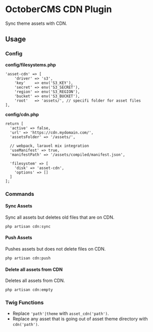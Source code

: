# OctoberCMS CDN Plugin
Sync theme assets with CDN.


## Usage

### Config

**config/filesystems.php**
```
'asset-cdn' => [
    'driver' => 's3',
    'key'    => env('S3_KEY'),
    'secret' => env('S3_SECRET'),
    'region' => env('S3_REGION'),
    'bucket' => env('S3_BUCKET'),
    'root'   => 'assets/', // specifi folder for asset files
],
```

**config/cdn.php**
```
return [
  'active' => false,
  'url' => 'https://cdn.mydomain.com/',
  'assetsFolder' => '/assets/',

  // webpack, laravel mix integration
  'useManifest' => true,
  'manifestPath' => '/assets/compiled/manifest.json',

  'filesystem' => [
    'disk' => 'asset-cdn',
    'options' => []
  ]
];
```


### Commands

#### Sync Assets
Sync all assets but deletes old files that are on CDN.

```
php artisan cdn:sync
```

#### Push Assets
Pushes assets but does not delete files on CDN.

```
php artisan cdn:push
```

#### Delete all assets from CDN
Deletes all assets from CDN.

```
php artisan cdn:empty
```

### Twig Functions

- Replace `'path'|theme` with `asset_cdn('path')`.
- Replace any asset that is going out of asset theme directory with `cdn('path')`.
